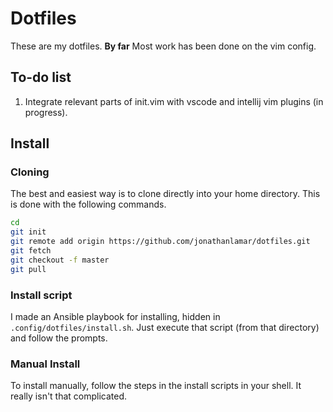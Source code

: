 # Dotfiles

These are my dotfiles.  **By far** Most work has been done on the vim config.

## To-do list

1. Integrate relevant parts of init.vim with vscode and intellij vim plugins (in
   progress).

## Install

### Cloning

The best and easiest way is to clone directly into your home directory. This is
done with the following commands.

```bash
cd
git init
git remote add origin https://github.com/jonathanlamar/dotfiles.git
git fetch
git checkout -f master
git pull
```

### Install script

I made an Ansible playbook for installing, hidden in
`.config/dotfiles/install.sh`.  Just execute that script (from that directory)
and follow the prompts.

### Manual Install

To install manually, follow the steps in the install scripts in your shell.  It
really isn't that complicated.
